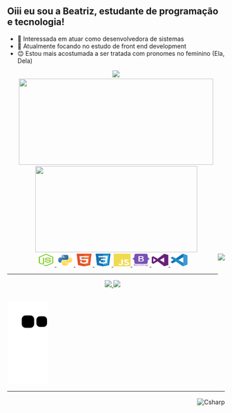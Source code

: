 <!-- APRESENTAÇÃO -->

## Oiii eu sou a Beatriz, estudante de programação e tecnologia!
 
- 👀 Interessada em atuar como desenvolvedora de sistemas
- 🌱 Atualmente focando no estudo de front end development
- 😊 Estou mais acostumada a ser tratada com pronomes no feminino (Ela, Dela)


 <!-- TABELA DE CONTRIBUIÇÕES -->
 
 <div align="center">
<a href="https://git.io/streak-stats">
 <img src="http://github-readme-streak-stats.herokuapp.com?user=BeAndy-cyber&theme=github-dark&hide_border=true&date_format=M%20j%5B%2C%20Y%5D"/>
 </div>
 
 <!-- PAINEL DE TRABALHOS -->

<div align="center">
  <a href="https://github.com/BeAndy-cyber">
  <img height="200em" width="450em" src="https://github-readme-stats.vercel.app/api?username=BeAndy-cyber&show_icons=true&theme=dark&hide_border=true&include_all_commits=true&count_private=true"/>
   
  <img  height="200em" width="375em" src="https://github-readme-stats.vercel.app/api/top-langs/?username=BeAndy-cyber&layout=compact&langs_count=7&theme=dark&hide_border=true"/>
   </div>
 
 
 <!-- ESPECIALIZÇÕES --><!-- GIF --> 
 
<div align="center">
<img alt="Node.js" height="30" width="40" src="https://raw.githubusercontent.com/devicons/devicon/master/icons/nodejs/nodejs-plain.svg"> 
 
<img alt="Python" height="30" width="40" src="https://raw.githubusercontent.com/devicons/devicon/master/icons/python/python-original.svg"> 

 <img alt="HTML" height="30" width="40" src="https://raw.githubusercontent.com/devicons/devicon/master/icons/html5/html5-original.svg">

 <img alt="CSS" height="30" width="40" src="https://raw.githubusercontent.com/devicons/devicon/master/icons/css3/css3-original.svg">  

 <img alt="Js" height="30" width="40" src="https://raw.githubusercontent.com/devicons/devicon/master/icons/javascript/javascript-plain.svg">  

 <img alt="bootstrp" height="30" width="40" src="https://raw.githubusercontent.com/devicons/devicon/9f4f5cdb393299a81125eb5127929ea7bfe42889/icons/bootstrap/bootstrap-plain-wordmark.svg">
  
 <img alt="Visual Studio" height="30" width="40" src="https://raw.githubusercontent.com/devicons/devicon/9f4f5cdb393299a81125eb5127929ea7bfe42889/icons/visualstudio/visualstudio-plain.svg">
 
 <img alt="VS code" height="30" width="40" src="https://raw.githubusercontent.com/devicons/devicon/9f4f5cdb393299a81125eb5127929ea7bfe42889/icons/vscode/vscode-original.svg">
 
 <img align="right" height="135em" src="https://github.githubassets.com/images/mona-loading-dark.gif">
 </div> 
 
 
 <hr>
 
 
  <!-- CONTATOS -->

 <div align="center"> 
      <a href="https://www.linkedin.com/in/beandy/" target="_blank"><img src="https://img.shields.io/badge/-LinkedIn-%230077B5?style=for-the-badge&logo=linkedin&logoColor=white" target="_blank"> </a>
 <a href="mailto: beandy.023@gmail.com" target="_blank"> <img src="https://img.shields.io/badge/Gmail-D14836?style=for-the-badge&logo=gmail&logoColor=white" target="_blank"></a>  

  </div>
 

 
  ##
 
 <!-- COBRINHA -->
 
<div> 
 
 ![Snake animation](https://github.com/BeAndy-cyber/BeAndy-cyber/blob/output/github-contribution-grid-snake.svg)
</div><hr>
 

<!-- CONTADOR DE VISITAS -->
 
 <div align="right">
  <img align="center" alt="Csharp" height="30" width="150" src="https://komarev.com/ghpvc/?username=BeAndy-cyber&color=blue" alt="BeAndy-cyber" /> <br>
 </div>  
 
 
 
 
 
